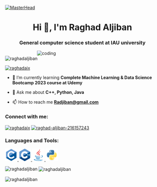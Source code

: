 [![MasterHead](https://camo.githubusercontent.com/ba9f3bd30647e352a3f5e1e45eb45c6ec7bad6155cd16aaedf4a426738da0ca5/68747470733a2f2f696e646f616e616c79746963612e636f6d2f7374617469632f696d616765732f62616e6e6572722e676966)](https://github.com/RaghadAljiban) 
<h1 align="center">Hi 👋, I'm Raghad Aljiban</h1>
<h3 align="center">General computer science student at IAU university</h3>
<img align="right" alt="coding" width="400" src="https://cdn.pnghd.pics/data/14/coding-gif-24.gif">

<p align="left"> <img src="https://komarev.com/ghpvc/?username=raghadaljiban&label=Profile%20views&color=0e75b6&style=flat" alt="raghadaljiban" /> </p>

<p align="left"> <a href="https://twitter.com/raghadaix" target="blank"><img src="https://img.shields.io/twitter/follow/raghadaix?logo=twitter&style=for-the-badge" alt="raghadaix" /></a> </p>

- 🌱 I’m currently learning **Complete Machine Learning & Data Science Bootcamp 2023 course at Udemy**

- 💬 Ask me about **C++, Python, Java**

- 📫 How to reach me **Radjiban@gmail.com**

<h3 align="left">Connect with me:</h3>
<p align="left">
<a href="https://twitter.com/raghadaix" target="blank"><img align="center" src="https://raw.githubusercontent.com/rahuldkjain/github-profile-readme-generator/master/src/images/icons/Social/twitter.svg" alt="raghadaix" height="30" width="40" /></a>
<a href="https://linkedin.com/in/raghad-aljiban-216157243" target="blank"><img align="center" src="https://raw.githubusercontent.com/rahuldkjain/github-profile-readme-generator/master/src/images/icons/Social/linked-in-alt.svg" alt="raghad-aljiban-216157243" height="30" width="40" /></a>
</p>

<h3 align="left">Languages and Tools:</h3>
<p align="left"> <a href="https://www.cprogramming.com/" target="_blank" rel="noreferrer"> <img src="https://raw.githubusercontent.com/devicons/devicon/master/icons/c/c-original.svg" alt="c" width="40" height="40"/> </a> <a href="https://www.w3schools.com/cpp/" target="_blank" rel="noreferrer"> <img src="https://raw.githubusercontent.com/devicons/devicon/master/icons/cplusplus/cplusplus-original.svg" alt="cplusplus" width="40" height="40"/> </a> <a href="https://www.java.com" target="_blank" rel="noreferrer"> <img src="https://raw.githubusercontent.com/devicons/devicon/master/icons/java/java-original.svg" alt="java" width="40" height="40"/> </a> <a href="https://www.python.org" target="_blank" rel="noreferrer"> <img src="https://raw.githubusercontent.com/devicons/devicon/master/icons/python/python-original.svg" alt="python" width="40" height="40"/> </a> </p>

<p><img align="left" src="https://github-readme-stats.vercel.app/api/top-langs?username=raghadaljiban&show_icons=true&locale=en&layout=compact" alt="raghadaljiban" /></p>

<p>&nbsp;<img align="center" src="https://github-readme-stats.vercel.app/api?username=raghadaljiban&show_icons=true&locale=en" alt="raghadaljiban" /></p>

<p><img align="center" src="https://github-readme-streak-stats.herokuapp.com/?user=raghadaljiban&" alt="raghadaljiban" /></p>
